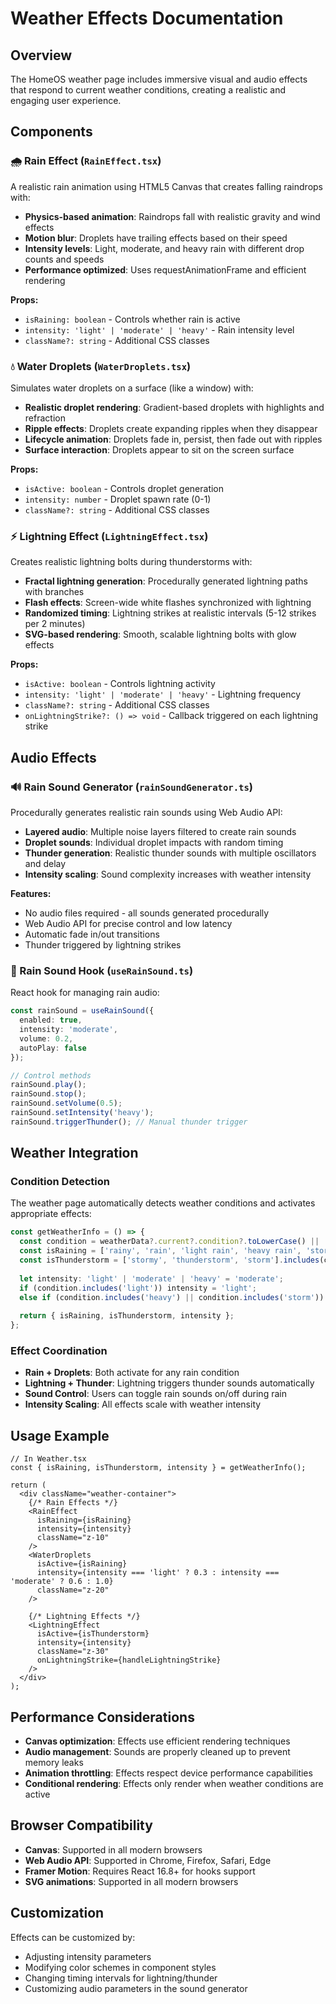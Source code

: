 # Weather Effects Documentation

## Overview

The HomeOS weather page includes immersive visual and audio effects that respond to current weather conditions, creating a realistic and engaging user experience.

## Components

### 🌧️ Rain Effect (`RainEffect.tsx`)

A realistic rain animation using HTML5 Canvas that creates falling raindrops with:

- **Physics-based animation**: Raindrops fall with realistic gravity and wind effects
- **Motion blur**: Droplets have trailing effects based on their speed
- **Intensity levels**: Light, moderate, and heavy rain with different drop counts and speeds
- **Performance optimized**: Uses requestAnimationFrame and efficient rendering

**Props:**
- `isRaining: boolean` - Controls whether rain is active
- `intensity: 'light' | 'moderate' | 'heavy'` - Rain intensity level
- `className?: string` - Additional CSS classes

### 💧 Water Droplets (`WaterDroplets.tsx`)

Simulates water droplets on a surface (like a window) with:

- **Realistic droplet rendering**: Gradient-based droplets with highlights and refraction
- **Ripple effects**: Droplets create expanding ripples when they disappear
- **Lifecycle animation**: Droplets fade in, persist, then fade out with ripples
- **Surface interaction**: Droplets appear to sit on the screen surface

**Props:**
- `isActive: boolean` - Controls droplet generation
- `intensity: number` - Droplet spawn rate (0-1)
- `className?: string` - Additional CSS classes

### ⚡ Lightning Effect (`LightningEffect.tsx`)

Creates realistic lightning bolts during thunderstorms with:

- **Fractal lightning generation**: Procedurally generated lightning paths with branches
- **Flash effects**: Screen-wide white flashes synchronized with lightning
- **Randomized timing**: Lightning strikes at realistic intervals (5-12 strikes per 2 minutes)
- **SVG-based rendering**: Smooth, scalable lightning bolts with glow effects

**Props:**
- `isActive: boolean` - Controls lightning activity
- `intensity: 'light' | 'moderate' | 'heavy'` - Lightning frequency
- `className?: string` - Additional CSS classes
- `onLightningStrike?: () => void` - Callback triggered on each lightning strike

## Audio Effects

### 🔊 Rain Sound Generator (`rainSoundGenerator.ts`)

Procedurally generates realistic rain sounds using Web Audio API:

- **Layered audio**: Multiple noise layers filtered to create rain sounds
- **Droplet sounds**: Individual droplet impacts with random timing
- **Thunder generation**: Realistic thunder sounds with multiple oscillators and delay
- **Intensity scaling**: Sound complexity increases with weather intensity

**Features:**
- No audio files required - all sounds generated procedurally
- Web Audio API for precise control and low latency
- Automatic fade in/out transitions
- Thunder triggered by lightning strikes

### 🎵 Rain Sound Hook (`useRainSound.ts`)

React hook for managing rain audio:

```typescript
const rainSound = useRainSound({
  enabled: true,
  intensity: 'moderate',
  volume: 0.2,
  autoPlay: false
});

// Control methods
rainSound.play();
rainSound.stop();
rainSound.setVolume(0.5);
rainSound.setIntensity('heavy');
rainSound.triggerThunder(); // Manual thunder trigger
```

## Weather Integration

### Condition Detection

The weather page automatically detects weather conditions and activates appropriate effects:

```typescript
const getWeatherInfo = () => {
  const condition = weatherData?.current?.condition?.toLowerCase() || '';
  const isRaining = ['rainy', 'rain', 'light rain', 'heavy rain', 'stormy', 'thunderstorm'].includes(condition);
  const isThunderstorm = ['stormy', 'thunderstorm', 'storm'].includes(condition);
  
  let intensity: 'light' | 'moderate' | 'heavy' = 'moderate';
  if (condition.includes('light')) intensity = 'light';
  else if (condition.includes('heavy') || condition.includes('storm')) intensity = 'heavy';
  
  return { isRaining, isThunderstorm, intensity };
};
```

### Effect Coordination

- **Rain + Droplets**: Both activate for any rain condition
- **Lightning + Thunder**: Lightning triggers thunder sounds automatically
- **Sound Control**: Users can toggle rain sounds on/off during rain
- **Intensity Scaling**: All effects scale with weather intensity

## Usage Example

```tsx
// In Weather.tsx
const { isRaining, isThunderstorm, intensity } = getWeatherInfo();

return (
  <div className="weather-container">
    {/* Rain Effects */}
    <RainEffect 
      isRaining={isRaining} 
      intensity={intensity}
      className="z-10"
    />
    <WaterDroplets 
      isActive={isRaining} 
      intensity={intensity === 'light' ? 0.3 : intensity === 'moderate' ? 0.6 : 1.0}
      className="z-20"
    />
    
    {/* Lightning Effects */}
    <LightningEffect
      isActive={isThunderstorm}
      intensity={intensity}
      className="z-30"
      onLightningStrike={handleLightningStrike}
    />
  </div>
);
```

## Performance Considerations

- **Canvas optimization**: Effects use efficient rendering techniques
- **Audio management**: Sounds are properly cleaned up to prevent memory leaks
- **Animation throttling**: Effects respect device performance capabilities
- **Conditional rendering**: Effects only render when weather conditions are active

## Browser Compatibility

- **Canvas**: Supported in all modern browsers
- **Web Audio API**: Supported in Chrome, Firefox, Safari, Edge
- **Framer Motion**: Requires React 16.8+ for hooks support
- **SVG animations**: Supported in all modern browsers

## Customization

Effects can be customized by:
- Adjusting intensity parameters
- Modifying color schemes in component styles
- Changing timing intervals for lightning/thunder
- Customizing audio parameters in the sound generator
